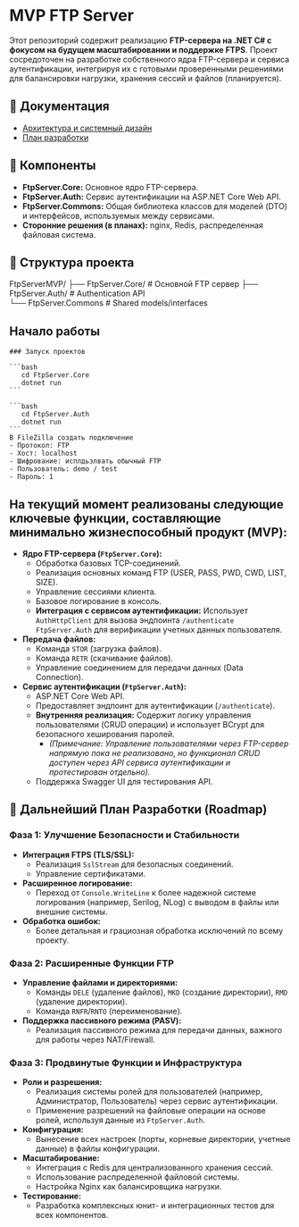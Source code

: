 # MVP FTP Server

Этот репозиторий содержит реализацию **FTP-сервера на .NET C# с фокусом на будущем масштабировании и поддержке FTPS**. Проект сосредоточен на разработке собственного ядра FTP-сервера и сервиса аутентификации, интегрируя их с готовыми проверенными решениями для балансировки нагрузки, хранения сессий и файлов (планируется).

## 📄 Документация

* [Архитектура и системный дизайн](docs/ArchitectureDesign.md)
* [План разработки](docs/DevelopmentPlan.md)

## 🧩 Компоненты

* **FtpServer.Core:** Основное ядро FTP-сервера.
* **FtpServer.Auth:** Сервис аутентификации на ASP.NET Core Web API.
* **FtpServer.Commons:** Общая библиотека классов для моделей (DTO) и интерфейсов, используемых между сервисами.
* **Сторонние решения (в планах):** nginx, Redis, распределенная файловая система.

## 📂 Структура проекта

FtpServerMVP/
├── FtpServer.Core/           # Основной FTP сервер
├── FtpServer.Auth/           # Authentication API  
└── FtpServer.Commons		  # Shared models/interfaces

## Начало работы
	### Запуск проектов
	
	```bash
	   cd FtpServer.Core 
	   dotnet run
	```
	
	```bash
	   cd FtpServer.Auth 
	   dotnet run
	```
	В FileZilla создать подключение
	- Протокол: FTP
	- Хост: localhost
	- Шифрование: исплдьзлвать обычный FTP
	- Пользователь: demo / test
	- Пароль: 1
	
## На текущий момент реализованы следующие ключевые функции, составляющие минимально жизнеспособный продукт (MVP):

* **Ядро FTP-сервера (`FtpServer.Core`):**
    * Обработка базовых TCP-соединений.
    * Реализация основных команд FTP (USER, PASS, PWD, CWD, LIST, SIZE).
    * Управление сессиями клиента.
    * Базовое логирование в консоль.
    * **Интеграция с сервисом аутентификации:** Использует `AuthHttpClient` для вызова эндпоинта `/authenticate` `FtpServer.Auth` для верификации учетных данных пользователя.
* **Передача файлов:**
    * Команда `STOR` (загрузка файлов).
    * Команда `RETR` (скачивание файлов).
    * Управление соединением для передачи данных (Data Connection).
* **Сервис аутентификации (`FtpServer.Auth`):**
    * ASP.NET Core Web API.
    * Предоставляет эндпоинт для аутентификации (`/authenticate`).
    * **Внутренняя реализация:** Содержит логику управления пользователями (CRUD операции) и использует BCrypt для безопасного хеширования паролей.
        * *(Примечание: Управление пользователями через FTP-сервер напрямую пока не реализовано, но функционал CRUD доступен через API сервиса аутентификации и протестирован отдельно).*
    * Поддержка Swagger UI для тестирования API.

## 🚀 Дальнейший План Разработки (Roadmap)

### Фаза 1: Улучшение Безопасности и Стабильности

* **Интеграция FTPS (TLS/SSL):**
    * Реализация `SslStream` для безопасных соединений.
    * Управление сертификатами.
* **Расширенное логирование:**
    * Переход от `Console.WriteLine` к более надежной системе логирования (например, Serilog, NLog) с выводом в файлы или внешние системы.
* **Обработка ошибок:**
    * Более детальная и грациозная обработка исключений по всему проекту.

### Фаза 2: Расширенные Функции FTP

* **Управление файлами и директориями:**
    * Команды `DELE` (удаление файлов), `MKD` (создание директории), `RMD` (удаление директории).
    * Команда `RNFR`/`RNTO` (переименование).
* **Поддержка пассивного режима (PASV):**
    * Реализация пассивного режима для передачи данных, важного для работы через NAT/Firewall.

### Фаза 3: Продвинутые Функции и Инфраструктура

* **Роли и разрешения:**
    * Реализация системы ролей для пользователей (например, Администратор, Пользователь) через сервис аутентификации.
    * Применение разрешений на файловые операции на основе ролей, используя данные из `FtpServer.Auth`.
* **Конфигурация:**
    * Вынесение всех настроек (порты, корневые директории, учетные данные) в файлы конфигурации.
* **Масштабирование:**
    * Интеграция с Redis для централизованного хранения сессий.
    * Использование распределенной файловой системы.
    * Настройка Nginx как балансировщика нагрузки.
* **Тестирование:**
    * Разработка комплексных юнит- и интеграционных тестов для всех компонентов.
